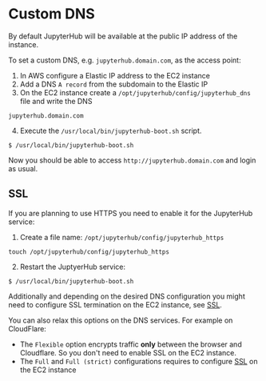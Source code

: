 # Custom DNS

By default JupyterHub will be available at the public IP address of the instance.

To set a custom DNS, e.g. `jupyterhub.domain.com`, as the access point:

1. In AWS configure a Elastic IP address to the EC2 instance
2. Add a DNS `A record` from the subdomain to the Elastic IP
3. On the EC2 instance create a `/opt/jupyterhub/config/jupyterhub_dns` file
   and write the DNS

```shell title="/opt/jupyterhub/config/jupyterhub_dns"
jupyterhub.domain.com
```

4. Execute the `/usr/local/bin/jupyterhub-boot.sh` script.

```shell title="Terminal"
$ /usr/local/bin/jupyterhub-boot.sh
```

Now you should be able to access `http://jupyterhub.domain.com`
and login as usual.

## SSL

If you are planning to use HTTPS you need to enable it for the JupyterHub service:

1. Create a file name: `/opt/jupyterhub/config/jupyterhub_https`

```shell title="Terminal
touch /opt/jupyterhub/config/jupyterhub_https
```

2. Restart the JuptyerHub service:

```shell title="Terminal"
$ /usr/local/bin/jupyterhub-boot.sh
```

Additionally and depending on the desired DNS configuration you might need to
configure SSL termination on the EC2 instance, see [SSL](/jupyterhub-ami/ssl).

You can also relax this options on the DNS services. For example on CloudFlare:

- The `Flexible` option encrypts traffic **only** between the browser and Cloudflare.
  So you don't need to enable SSL on the EC2 instance.
- The `Full` and `Full (strict)` configurations requires to configure
  [SSL](/jupyterhub-ami/ssl) on the EC2 instance
